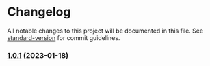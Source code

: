 # Changelog

All notable changes to this project will be documented in this file. See [standard-version](https://github.com/conventional-changelog/standard-version) for commit guidelines.

### [1.0.1](https://github.com/dragonflyoss/console/compare/v0.9.10...v1.0.1) (2023-01-18)
